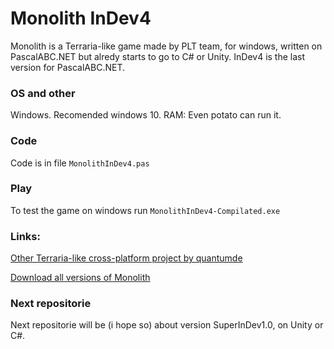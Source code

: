 Monolith InDev4
=========
Monolith is a Terraria-like game made by PLT team, for windows, written on PascalABC.NET but alredy starts to go to C# or Unity. InDev4 is the last version for PascalABC.NET.

### OS and other
Windows. Recomended windows 10.
RAM: Even potato can run it.

### Code
Code is in file
```MonolithInDev4.pas```

### Play
To test the game on windows run
```MonolithInDev4-Compilated.exe```

### Links:
[Other Terraria-like cross-platform project by quantumde](https://github.com/quantumde/Open-Terraria-Project)

[Download all versions of Monolith](https://muhuhel.wixsite.com/mono/%D1%81%D0%BA%D0%B0%D1%87%D0%B0%D1%82%D1%8C)

### Next repositorie
Next repositorie will be (i hope so) about version SuperInDev1.0, on Unity or C#.
